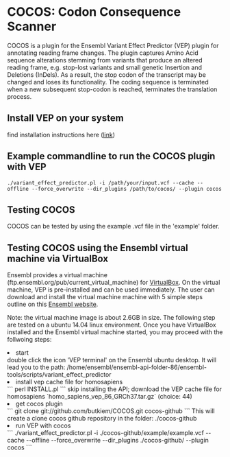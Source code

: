 

# COCOS: Codon Consequence Scanner 
COCOS is a plugin for the Ensembl Variant Effect Predictor (VEP) plugin for annotating reading frame changes.
The plugin captures Amino Acid sequence alterations stemming from variants that produce an altered reading frame, e.g. stop-lost variants and small genetic Insertion and Deletions (InDels).  As a result, the stop codon of the transcript may be changed and loses its functionality. The coding sequence is terminated when a new subsequent stop-codon is reached, terminates the translation process. 


## Install VEP on your system
find installation instructions here (<a href=http://useast.ensembl.org/info/docs/tools/vep/script/vep_download.html>link</a>)

## Example commandline to run the COCOS plugin with VEP

```
./variant_effect_predictor.pl -i /path/your/input.vcf --cache --offline --force_overwrite --dir_plugins /path/to/cocos/ --plugin cocos
```

## Testing COCOS

COCOS can be tested by using the example .vcf file in the 'example' folder.


## Testing COCOS using the Ensembl virtual machine via VirtualBox

Ensembl provides a virtual machine (ftp.ensembl.org/pub/current_virtual_machine) for <a href="https://www.virtualbox.org/">VirtualBox</a>. On the virtual machine, VEP is pre-installed and can be used immediately. The user can download and install the virtual machine machine with 5 simple steps outline on this <a href=http://www.ensembl.org/info/data/virtual_machine.html>Ensembl website</a>.

Note: the virtual machine image is about 2.6GB in size. The following step are tested on a ubuntu 14.04 linux environment. Once you have VirtualBox installed and the Ensembl virtual machine started, you may proceed with the follwoing steps:

<li>start</li>
double click the icon 'VEP terminal' on the Ensembl ubuntu desktop. It will lead you to the path: /home/ensembl/ensembl-api-folder-86/ensembl-tools/scripts/variant_effect_predictor

<li>install vep cache file for homosapiens</li>
```
perl INSTALL.pl 
```
skip installing the API; download the VEP cache file for homosapiens `homo_sapiens_vep_86_GRCh37.tar.gz` (choice: 44)

<li>get cocos plugin</li>
```
git clone git://github.com/butkiem/COCOS.git cocos-github
```
This will create a clone cocos github repository in the folder: ./cocos-github

<li>run VEP with cocos</li>
```
./variant_effect_predictor.pl -i ./cocos-github/example/example.vcf --cache --offline --force_overwrite --dir_plugins ./cocos-github/ --plugin cocos
```
